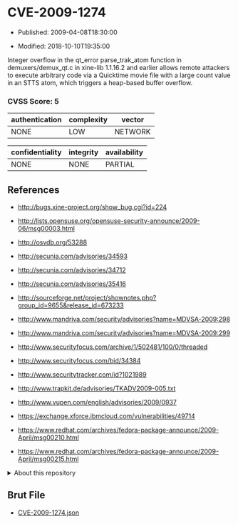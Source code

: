 # CVE-2009-1274

- Published: 2009-04-08T18:30:00

- Modified: 2018-10-10T19:35:00

Integer overflow in the qt_error parse_trak_atom function in demuxers/demux_qt.c in xine-lib 1.1.16.2 and earlier allows remote attackers to execute arbitrary code via a Quicktime movie file with a large count value in an STTS atom, which triggers a heap-based buffer overflow.

### CVSS Score: **5**

| authentication | complexity | vector |
| --- | --- | --- |
| NONE | LOW | NETWORK |

| confidentiality | integrity | availability |
| --- | --- | --- |
| NONE | NONE | PARTIAL |

## References

* http://bugs.xine-project.org/show_bug.cgi?id=224

* http://lists.opensuse.org/opensuse-security-announce/2009-06/msg00003.html

* http://osvdb.org/53288

* http://secunia.com/advisories/34593

* http://secunia.com/advisories/34712

* http://secunia.com/advisories/35416

* http://sourceforge.net/project/shownotes.php?group_id=9655&release_id=673233

* http://www.mandriva.com/security/advisories?name=MDVSA-2009:298

* http://www.mandriva.com/security/advisories?name=MDVSA-2009:299

* http://www.securityfocus.com/archive/1/502481/100/0/threaded

* http://www.securityfocus.com/bid/34384

* http://www.securitytracker.com/id?1021989

* http://www.trapkit.de/advisories/TKADV2009-005.txt

* http://www.vupen.com/english/advisories/2009/0937

* https://exchange.xforce.ibmcloud.com/vulnerabilities/49714

* https://www.redhat.com/archives/fedora-package-announce/2009-April/msg00210.html

* https://www.redhat.com/archives/fedora-package-announce/2009-April/msg00215.html

<details>
<summary>About this repository</summary> 

  This repository is part of the project [Live Hack CVE](https://github.com/Live-Hack-CVE). Main website can be found [www.live-hack.org](https://www.live-hack.org) 
  
  Made by [Sn0wAlice](https://github.com/Sn0wAlice) for the people that care about security and need to have a feed of the latest CVEs. Hope you enjoy it, don't forget to star the repo and follow me on [Twitter](https://twitter.com/Sn0wAlice) and [Github](https://github.com/Sn0wAlice). And that is my [personnal website](https://www.alice-snow.me/)

  - [Home Page](https://github.com/Live-Hack-CVE)
  - [Framework](https://github.com/Live-Hack-CVE/cve-framework)
  - [CVE database](https://github.com/Live-Hack-CVE/full_database)
  - [Changelog](https://github.com/Live-Hack-CVE/Changelog)
</details>

## Brut File

* [CVE-2009-1274.json](https://raw.githubusercontent.com/Live-Hack-CVE/full_database/main/cves/2009/CVE-2009-1274.json)

